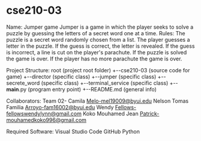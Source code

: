 # cse210-03

Name: Jumper game
    Jumper is a game in which the player seeks to solve a puzzle by guessing the letters 
    of a secret word one at a time.
    Rules:
        The puzzle is a secret word randomly chosen from a list.
        The player guesses a letter in the puzzle.
        If the guess is correct, the letter is revealed.
        If the guess is incorrect, a line is cut on the player's parachute.
        If the puzzle is solved the game is over.
        If the player has no more parachute the game is over.

Project Structure:
    root                     (project root folder)
    +--cse210-03             (source code for game)
        +--director          (specific class)
        +--jumper            (specific class)
        +--secrete_word      (specific class)
        +--terminal_service  (specific class)
        +--__main__.py       (program entry point)
        +--README.md         (general info)  

Collaborators: Team 02- 
    Camila Melo-mel19009@byui.edu
    Nelson Tomas Familia Arroyo-fam16002@byui.edu
    Wendy Fellows-fellowswendylynn@gmail.com
    Koko Mouhamed Jean Patrick-mouhamedkoko996@gmail.com
 
Required Software:
    Visual Studio Code
    GitHub
    Python 